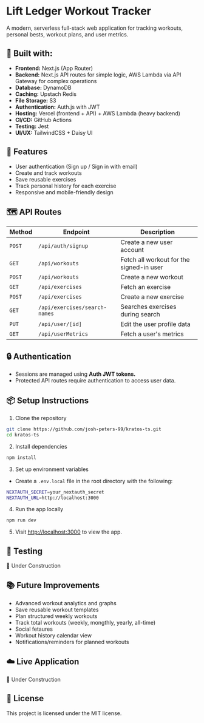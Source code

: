 # Lift Ledger Workout Tracker

A modern, serverless full-stack web application for tracking workouts, personal bests, workout plans, and user metrics.

## 🧰 Built with:
- **Frontend:** Next.js (App Router)
- **Backend:** Next.js API routes for simple logic, AWS Lambda via API Gateway for complex operations
- **Database:** DynamoDB
- **Caching:** Upstach Redis
- **File Storage:** S3
- **Authentication:** Auth.js with JWT
- **Hosting:** Vercel (frontend + API) + AWS Lambda (heavy backend)
- **CI/CD:** GitHub Actions
- **Testing:** Jest
- **UI/UX:** TailwindCSS + Daisy UI

## 🚀 Features
- User authentication (Sign up / Sign in with email)
- Create and track workouts
- Save reusable exercises
- Track personal history for each exercise
- Responsive and mobile-friendly design

## 🗺️ API Routes
| Method | Endpoint | Description
| --- | --- | --- |
| `POST` | `/api/auth/signup`            | Create a new user account                |
| `GET`  | `/api/workouts`               | Fetch all workout for the signed-in user |
| `POST` | `/api/workouts`               | Create a new workout                     |
| `GET`  | `/api/exercises`              | Fetch an exercise                        |
| `POST` | `/api/exercises`              | Create a new exercise                    |
| `GET`  | `/api/exercises/search-names` | Searches exercises during search         |
| `PUT`  | `/api/user/[id]`              | Edit the user profile data               |
| `GET`  | `/api/userMetrics`            | Fetch a user's metrics                   |

## 🔒 Authentication
- Sessions are managed using **Auth JWT tokens.**
- Protected API routes require authentication to access user data.

## 📦 Setup Instructions
1. Clone the repository
```bash
git clone https://github.com/josh-peters-99/kratos-ts.git
cd kratos-ts
```
2. Install dependencies
```bash
npm install
```
3. Set up environment variables
  - Create a `.env.local` file in the root directory with the following:
```bash
NEXTAUTH_SECRET=your_nextauth_secret
NEXTAUTH_URL=http://localhost:3000
```
4. Run the app locally
```bash
npm run dev
```
5. Visit [http://localhost:3000](http://localhost:3000) to view the app.

## 🧪 Testing
🚧 Under Construction

## 📚 Future Improvements
- Advanced workout analytics and graphs
- Save reusable workout templates
- Plan structured weekly workouts
- Track total workouts (weekly, mongthly, yearly, all-time)
- Social fetaures
- Workout history calendar view
- Notifications/reminders for planned workouts

## ☁️ Live Application
🚧 Under Construction

## 📄 License
This project is licensed under the MIT license.
